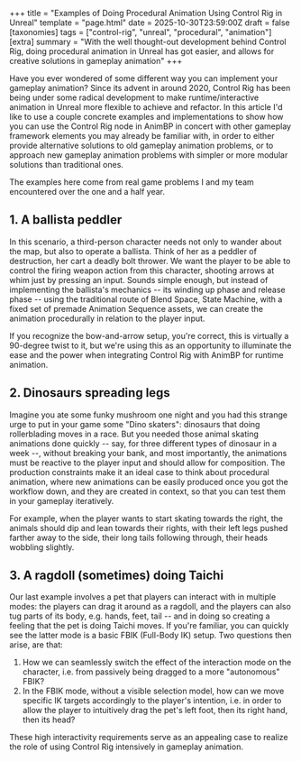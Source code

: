 +++
title = "Examples of Doing Procedural Animation Using Control Rig in Unreal"
template = "page.html"
date = 2025-10-30T23:59:00Z
draft = false
[taxonomies]
tags = ["control-rig", "unreal", "procedural", "animation"]
[extra]
summary = "With the well thought-out development behind Control Rig, doing procedural animation in Unreal has got easier, and allows for creative solutions in gameplay animation"
+++

Have you ever wondered of some different way you can implement your gameplay animation? Since its advent in around 2020, Control Rig has been being under some radical development to make runtime/interactive animation in Unreal more flexible to achieve and refactor. In this article I'd like to use a couple concrete examples and implementations to show how you can use the Control Rig node in AnimBP in concert with other gameplay framework elements you may already be familiar with, in order to either provide alternative solutions to old gameplay animation problems, or to approach new gameplay animation problems with simpler or more modular solutions than traditional ones.

The examples here come from real game problems I and my team encountered over the one and a half year.

## 1. A ballista peddler

In this scenario, a third-person character needs not only to wander about the map, but also to operate a ballista. Think of her as a peddler of destruction, her cart a deadly bolt thrower. We want the player to be able to control the firing weapon action from this character, shooting arrows at whim just by pressing an input. Sounds simple enough, but instead of implementing the ballista's mechanics -- its winding up phase and release phase -- using the traditional route of Blend Space, State Machine, with a fixed set of premade Animation Sequence assets, we can create the animation procedurally in relation to the player input.

If you recognize the bow-and-arrow setup, you're correct, this is virtually a 90-degree twist to it, but we're using this as an opportunity to illuminate the ease and the power when integrating Control Rig with AnimBP for runtime animation.

## 2. Dinosaurs spreading legs

Imagine you ate some funky mushroom one night and you had this strange urge to put in your game some "Dino skaters": dinosaurs that doing rollerblading moves in a race. But you needed those animal skating animations done quickly -- say, for three different types of dinosaur in a week --, without breaking your bank, and most importantly, the animations must be reactive to the player input and should allow for composition. The production constraints make it an ideal case to think about procedural animation, where new animations can be easily produced once you got the workflow down, and they are created in context, so that you can test them in your gameplay iteratively.

For example, when the player wants to start skating towards the right, the animals should dip and lean towards their rights, with their left legs pushed farther away to the side, their long tails following through, their heads wobbling slightly.

## 3. A ragdoll (sometimes) doing Taichi

Our last example involves a pet that players can interact with in multiple modes: the players can drag it around as a ragdoll, and the players can also tug parts of its body, e.g. hands, feet, tail -- and in doing so creating a feeling that the pet is doing Taichi moves. If you're familiar, you can quickly see the latter mode is a basic FBIK (Full-Body IK) setup. Two questions then arise, are that:

1. How we can seamlessly switch the effect of the interaction mode on the character, i.e. from passively being dragged to a more "autonomous" FBIK?
2. In the FBIK mode, without a visible selection model, how can we move specific IK targets accordingly to the player's intention, i.e. in order to allow the player to intuitively drag the pet's left foot, then its right hand, then its head? 

These high interactivity requirements serve as an appealing case to realize the role of using Control Rig intensively in gameplay animation.






